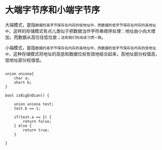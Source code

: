# 大端字节序和小端字节序


大端模式，是指`数据的高字节保存在内存的低地址中，而数据的低字节保存在内存的高地址中`，这样的存储模式有点儿类似于把数据当作字符串顺序处理：地址由小向大增加，而数据从高位往低位放；`这和我们的阅读习惯一致`。

小端模式，是指`数据的高字节保存在内存的高地址中，而数据的低字节保存在内存的低地址中`，这种存储模式将地址的高低和数据位权有效地结合起来，高地址部分权值高，低地址部分权值低。



```

union uniona{
    char a;
    short b;
}

bool isBigEnDian() {

    union uniona test;
    test.b == 1;

    if(test.a == 1) {
        return false;
    } else {
        return true;
    }

}

```